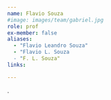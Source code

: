 ```yaml
---
name: Flavio Souza
#image: images/team/gabriel.jpg
role: prof
ex-member: false
aliases:
  - "Flavio Leandro Souza"
  - "Flavio L. Souza
  - "F. L. Souza"
links:

---
```


.
